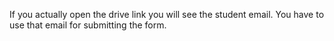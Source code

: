 If you actually open the drive link you will see the student email. You have
to use that email for submitting the form.